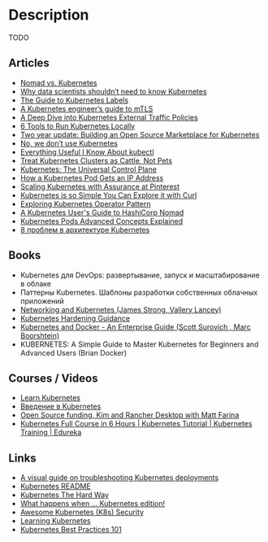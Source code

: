 # Description

TODO


## Articles

- [Nomad vs. Kubernetes](https://www.nomadproject.io/docs/nomad-vs-kubernetes)
- [Why data scientists shouldn’t need to know Kubernetes](https://huyenchip.com/2021/09/13/data-science-infrastructure.html)
- [The Guide to Kubernetes Labels](https://blog.kubecost.com/blog/kubernetes-labels/)
- [A Kubernetes engineer’s guide to mTLS](https://buoyant.io/mtls-guide/)
- [A Deep Dive into Kubernetes External Traffic Policies](https://www.asykim.com/blog/deep-dive-into-kubernetes-external-traffic-policies)
- [6 Tools to Run Kubernetes Locally](https://yankee.dev/6-tools-to-run-kubernetes-locally)
- [Two year update: Building an Open Source Marketplace for Kubernetes](https://blog.alexellis.io/kubernetes-marketplace-two-year-update/)
- [No, we don’t use Kubernetes](https://ably.com/blog/no-we-dont-use-kubernetes)
- [Everything Useful I Know About kubectl](https://www.atomiccommits.io/everything-useful-i-know-about-kubectl/)
- [Treat Kubernetes Clusters as Cattle, Not Pets](https://zitadel.ch/blog/treat-clusters-as-cattle/)
- [Kubernetes: The Universal Control Plane](https://blog.cedriccharly.com/post/20200426-kubernetes-the-universal-control-plane/)
- [How a Kubernetes Pod Gets an IP Address](https://ronaknathani.com/blog/2020/08/how-a-kubernetes-pod-gets-an-ip-address/)
- [Scaling Kubernetes with Assurance at Pinterest](https://medium.com/pinterest-engineering/scaling-kubernetes-with-assurance-at-pinterest-a23f821168da)
- [Kubernetes is so Simple You Can Explore it with Curl](https://blog.tilt.dev/2021/03/18/kubernetes-is-so-simple.html)
- [Exploring Kubernetes Operator Pattern](https://iximiuz.com/en/posts/kubernetes-operator-pattern/)
- [A Kubernetes User's Guide to HashiCorp Nomad](https://www.hashicorp.com/blog/a-kubernetes-user-s-guide-to-hashicorp-nomad)
- [Kubernetes Pods Advanced Concepts Explained](https://releasehub.com/blog/kubernetes-pods-advanced-concepts-explained)
- [8 проблем в архитектуре Kubernetes](https://habr.com/ru/post/585164/)


## Books

- Kubernetes для DevOps: развертывание, запуск и масштабирование в облаке
- Паттерны Kubernetes. Шаблоны разработки собственных облачных приложений
- [Networking and Kubernetes (James Strong, Vallery Lancey)](https://www.oreilly.com/library/view/networking-and-kubernetes/9781492081647/)
- [Kubernetes Hardening Guidance](https://media.defense.gov/2021/Aug/03/2002820425/-1/-1/1/CTR_KUBERNETES%20HARDENING%20GUIDANCE.PDF)
- [Kubernetes and Docker - An Enterprise Guide (Scott Surovich , Marc Boorshtein)](https://www.packtpub.com/product/kubernetes-and-docker-an-enterprise-guide/9781839213403)
- KUBERNETES: A Simple Guide to Master Kubernetes for Beginners and Advanced Users (Brian Docker)


## Courses / Videos

- [Learn Kubernetes](https://www.katacoda.com/courses/kubernetes) 
- [Введение в Kubernetes](https://youtu.be/L3tgJXsMUTU)
- [Open Source funding, Kim and Rancher Desktop with Matt Farina](https://youtu.be/l9j45bvv7Rk)
- [Kubernetes Full Course in 6 Hours | Kubernetes Tutorial | Kubernetes Training | Edureka](https://youtu.be/YXfLAWGTI38)


## Links

- [A visual guide on troubleshooting Kubernetes deployments](https://learnk8s.io/troubleshooting-deployments)
- [Kubernetes README](https://kubernetesreadme.com/)
- [Kubernetes The Hard Way](https://github.com/kelseyhightower/kubernetes-the-hard-way)
- [What happens when ... Kubernetes edition!](https://github.com/jamiehannaford/what-happens-when-k8s)
- [Awesome Kubernetes (K8s) Security](https://github.com/magnologan/awesome-k8s-security)
- [Learning Kubernetes](https://github.com/codeaprendiz/kubernetes-kitchen)
- [Kubernetes Best Practices 101](https://github.com/diegolnasc/kubernetes-best-practices)
